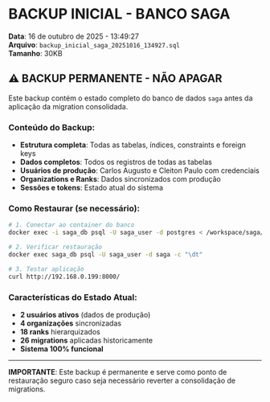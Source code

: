 # BACKUP INICIAL - BANCO SAGA
**Data**: 16 de outubro de 2025 - 13:49:27  
**Arquivo**: `backup_inicial_saga_20251016_134927.sql`  
**Tamanho**: 30KB  

## ⚠️ BACKUP PERMANENTE - NÃO APAGAR

Este backup contém o estado completo do banco de dados `saga` antes da aplicação da migration consolidada.

### Conteúdo do Backup:
- **Estrutura completa**: Todas as tabelas, índices, constraints e foreign keys
- **Dados completos**: Todos os registros de todas as tabelas
- **Usuários de produção**: Carlos Augusto e Cleiton Paulo com credenciais
- **Organizations e Ranks**: Dados sincronizados com produção
- **Sessões e tokens**: Estado atual do sistema

### Como Restaurar (se necessário):
```bash
# 1. Conectar ao container do banco
docker exec -i saga_db psql -U saga_user -d postgres < /workspace/saga/database/backups_permanentes/backup_inicial_saga_20251016_134927.sql

# 2. Verificar restauração
docker exec saga_db psql -U saga_user -d saga -c "\dt"

# 3. Testar aplicação
curl http://192.168.0.199:8000/
```

### Características do Estado Atual:
- **2 usuários ativos** (dados de produção)
- **4 organizações** sincronizadas
- **18 ranks** hierarquizados
- **26 migrations** aplicadas historicamente
- **Sistema 100% funcional**

---
**IMPORTANTE**: Este backup é permanente e serve como ponto de restauração seguro caso seja necessário reverter a consolidação de migrations.